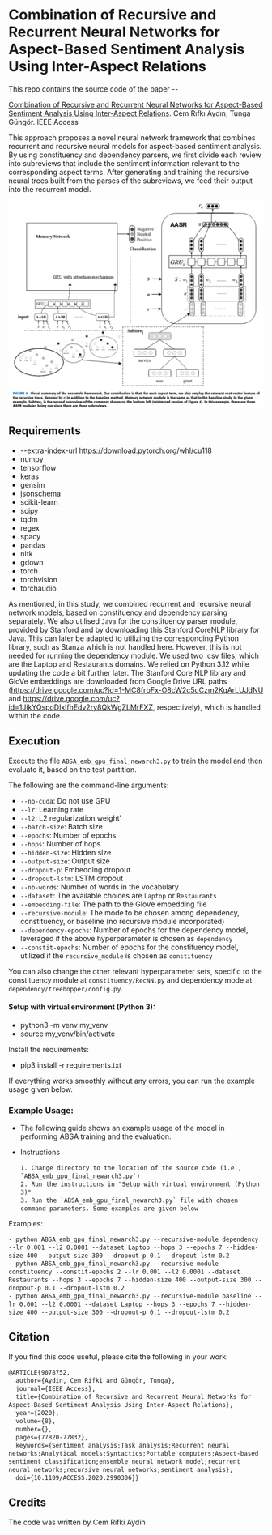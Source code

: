 # Combination of Recursive and Recurrent Neural Networks for Aspect-Based Sentiment Analysis Using Inter-Aspect Relations

This repo contains the source code of the paper --

[Combination of Recursive and Recurrent Neural Networks for Aspect-Based Sentiment Analysis Using Inter-Aspect Relations](https://ieeexplore.ieee.org/document/9078752).
Cem Rıfkı Aydın, Tunga Güngör. IEEE Access

This approach proposes a novel neural network framework that combines recurrent and recursive neural models for aspect-based sentiment analysis. By using constituency and dependency parsers, we first divide each review into subreviews that include the sentiment information relevant to the corresponding aspect terms. After generating and training the recursive neural trees built from the parses of the subreviews, we feed their output into the recurrent model. 

![Visual Summary](Architecture_Diagram.png)

## Requirements

- --extra-index-url https://download.pytorch.org/whl/cu118
- numpy
- tensorflow
- keras
- gensim
- jsonschema
- scikit-learn
- scipy
- tqdm 
- regex
- spacy
- pandas
- nltk
- gdown
- torch
- torchvision
- torchaudio

As mentioned, in this study, we combined recurrent and recursive neural network models, based on constituency and dependency parsing separately. We also utilised `Java` for the constituency parser module, provided by Stanford and by downloading this Stanford CoreNLP library for Java. This can later be adapted to utilizing the corresponding Python library, such as Stanza which is not handled here. However, this is not needed for running the dependency module. We used two .csv files, which are the Laptop and Restaurants domains. We relied on Python 3.12 while updating the code a bit further later. The Stanford Core NLP library and GloVe embeddings are downloaded from Google Drive URL paths (https://drive.google.com/uc?id=1-MC8frbFx-O8cW2c5uCzm2KqArLUJdNU and https://drive.google.com/uc?id=1JikYQspoDIxlfhEdv2ry8QkWgZLMrFXZ, respectively), which is handled within the code.

## Execution

Execute the file `ABSA_emb_gpu_final_newarch3.py` to train the model and then evaluate it, based on the test partition.

The following are the command-line arguments:
- `--no-cuda`: Do not use GPU
- `--lr`: Learning rate
- `--l2`: L2 regularization weight'
- `--batch-size`: Batch size
- `--epochs`: Number of epochs
- `--hops`: Number of hops
- `--hidden-size`: Hidden size
- `--output-size`: Output size
- `--dropout-p`: Embedding dropout
- `--dropout-lstm`: LSTM dropout
- `--nb-words`: Number of words in the vocabulary
- `--dataset`: The available choices are `Laptop` or `Restaurants`
- `--embedding-file`: The path to the GloVe embedding file
- `--recursive-module`: The mode to be chosen among dependency, constituency, or baseline (no recursive module incorporated)
- `--dependency-epochs`: Number of epochs for the dependency model, leveraged if the above hyperparameter is chosen as `dependency`
- `--constit-epochs`: Number of epochs for the constituency model, utilized if the `recursive_module` is chosen as `constituency`

You can also change the other relevant hyperparameter sets, specific to the constituency module at `constituency/RecNN.py` and dependency mode at `dependency/treehopper/config.py`. 

#### Setup with virtual environment (Python 3):
-  python3 -m venv my_venv
-  source my_venv/bin/activate

Install the requirements:
-  pip3 install -r requirements.txt

If everything works smoothly without any errors, you can run the example usage given below.

### Example Usage:

- The following guide shows an example usage of the model in performing ABSA training and the evaluation.
- Instructions
      
      1. Change directory to the location of the source code (i.e., `ABSA_emb_gpu_final_newarch3.py`)
      2. Run the instructions in "Setup with virtual environment (Python 3)"
      3. Run the `ABSA_emb_gpu_final_newarch3.py` file with chosen command parameters. Some examples are given below

Examples:
```
- python ABSA_emb_gpu_final_newarch3.py --recursive-module dependency --lr 0.001 --l2 0.0001 --dataset Laptop --hops 3 --epochs 7 --hidden-size 400 --output-size 300 --dropout-p 0.1 --dropout-lstm 0.2
- python ABSA_emb_gpu_final_newarch3.py --recursive-module constituency --constit-epochs 2 --lr 0.001 --l2 0.0001 --dataset Restaurants --hops 3 --epochs 7 --hidden-size 400 --output-size 300 --dropout-p 0.1 --dropout-lstm 0.2
- python ABSA_emb_gpu_final_newarch3.py --recursive-module baseline --lr 0.001 --l2 0.0001 --dataset Laptop --hops 3 --epochs 7 --hidden-size 400 --output-size 300 --dropout-p 0.1 --dropout-lstm 0.2

```
## Citation

If you find this code useful, please cite the following in your work:
```
@ARTICLE{9078752,
  author={Aydin, Cem Rifki and Güngör, Tunga},
  journal={IEEE Access}, 
  title={Combination of Recursive and Recurrent Neural Networks for Aspect-Based Sentiment Analysis Using Inter-Aspect Relations}, 
  year={2020},
  volume={8},
  number={},
  pages={77820-77832},
  keywords={Sentiment analysis;Task analysis;Recurrent neural networks;Analytical models;Syntactics;Portable computers;Aspect-based sentiment classification;ensemble neural network model;recurrent neural networks;recursive neural networks;sentiment analysis},
  doi={10.1109/ACCESS.2020.2990306}}

```
## Credits
The code was written by Cem Rifki Aydin
